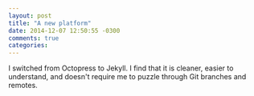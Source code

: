 ```yaml
---
layout: post
title: "A new platform"
date: 2014-12-07 12:50:55 -0300
comments: true
categories: 
---
```


I switched from Octopress to Jekyll. I find that it is cleaner, easier to understand, and doesn't require me to puzzle through Git branches and remotes.